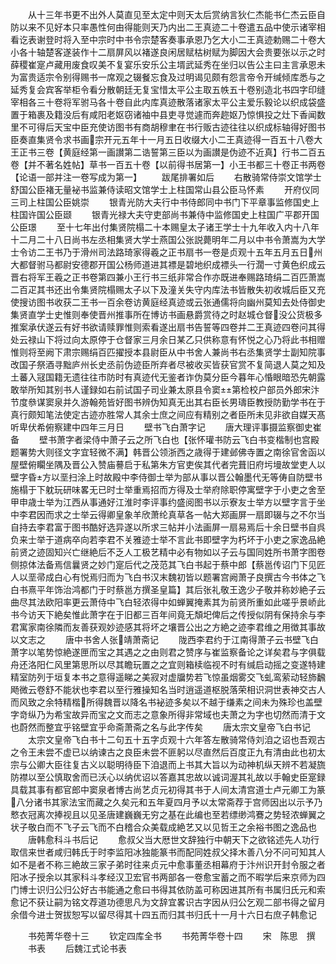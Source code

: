 <!-- { "loadSidebar": true } -->
　　从十三年书更不出外人莫直见至太定中则天太后赏纳言狄仁杰能书仁杰云臣自防以来不见好本只率愚性何由得能则天乃内出二王真迹二十卷遣五品中使示诸宰相看讫表谢登时将入至中宗时中书令宗楚客奏事承恩乃乞大小二王真迹勅赐二十卷大小各十轴楚客遂装作十二扇屏风以褚遂良闲居赋枯树赋为脚因大会贵要张以示之时薛稷崔寔卢藏用废食叹美不复宴乐安乐公主壻武延秀在坐归以告公主曰主言承恩未为富贵适宗令别得赐书一席观之辍餐忘食及过明谒见颇有怨言帝令开缄倾库悉与之延秀复会宾客举柜令看分散朝廷无复宝惜太平公主取五帙五十卷别造北书四字印缝宰相各三十卷将军驸马各十卷自此内库真迹散落诸家太平公主爱乐毅论以织成袋盛置于箱裹及籍没后有咸阳老妪窃诸袖中县吏寻觉遽而奔趂妪乃惊惧投之灶下香闻数里不可得后天宝中臣充使访图书有商胡穆聿在书行贩古迹往往以织成标轴得好图书臣奏直集贤令求书画宗开元五年十一月五日收缀大小二王真迹得一百五十八卷大王正书三卷【黄庭经第一画讃第二诰誓第三臣以为画讃是伪迹不近真】行书二百五卷【并不著名姓帖】草书一百五十卷【以前得书居第一】小王书都三十卷正书两卷【论语一部并注一卷写成为第一】
　　跋尾排署如后
　　右散骑常侍崇文馆学士舒国公臣褚无量袐书监兼侍读昭文馆学士上柱国常山县公臣马怀素
　　开府仪同三司上柱国公臣姚崇
　　银青光防大夫行中书侍郎同中书门下平章事监修国史上柱国许国公臣颋
　　银青光禄大夫守吏部尚书兼侍中监修国史上柱国广平郡开国公臣璟
　　至十七年出付集贤院榻二十本赐皇太子诸王学士十九年收入内十八年十二月二十八日尚书左丞相集贤大学士燕国公张説薨明年二月以中书令萧嵩为大学士令访二王书乃于滑州司法路琦家得羲之正书扇书一卷是贞观十五年五月五日州大都督驸马都尉安德郡开国公杨师道进其褾是碧地织成褾头一行濶一寸黄色织成云晋右将军王羲之正书卷第四兼小王行书三纸非常合作亦既进奉赐路琦绢二百匹萧嵩二百疋其书还出令集贤院榻赐太子以下及潼关失守内库法书皆散失初收城后臣又充使搜访图书收获二王书一百余卷访黄庭经真迹或云张通儒将向幽州莫知去处侍御史集贤直学士史惟则奉使晋州推事所在博访书画悬爵赏待之时赵城仓督没公货极多推案承伏遂云有好书欲请赎罪惟则索看遂出扇书告誓等四卷并二王真迹四卷问其得处云禄山下将过向太原停于仓督家三月余日某乙只供称意有怀悦之心乃将此书相赠惟则将至阙下肃宗赐绢百匹擢授本县尉臣从中书舍人兼尚书右丞集贤学士副知院事改国子祭酒寻黜庐州长史丞前伪迹臣所弃者尽被收买皆获官赏不复简退人莫之知及土蕃入冦国籍无遗往往市防时有真迹代无鉴者诈伪莫分臣今暮年心惛眼暗恐先朝露敢举所知其别书人谨録如右前试国子司业兼太原县令窦第检校户部员外郎宋汴节度叅谋窦泉并久游翰苑皆好图书辨伪知真无出其右臣长男璹臣教授防勤学书在于真行颇知笔法使定古迹亦胜常人其余士庶之间应有精别之者臣所未见非欲自媒天髙听卑伏希俯察建中四年三月日
　　壁书飞白萧字记
　　唐大理评事摄监察御史崔备
　　壁书萧字者梁侍中萧子云之所飞白也【张怀瓘书防云飞白书变楷制也宫殿题署势大则径文字宜轻微不满】韩晋公领浙西之歳得于建邺佛寺置之南徐官舍函以屋壁俯矙坐隅及晋公入赞庙謩启于私第朱方官吏俟其代者完葺旧府圬墁故堂吏人以壁字昏方以垩扫涂上时故殿中李侍御士举为部从事以晋公翰墨代无等俦自防壁书施榻于下躭玩研味畧无已时士举重焉招而方得及士举府除职停寓壁字于小吏之舍至甲申歳士举为江西从事通好江淮时李评事约盛阅图书以示寮友士举方以壁字言于坐中李君因而求之士举云得卿皇象羊欣萧纶真草各一帖大郑画屏一扇即辍与之不尔当自持去李君富于图书酷好选异遂以所求三帖并小法画屏一扇易焉后十余日壁书自呉负来士举于道病卒向若李君不关雅迹士举不言此书即壁字为朽坏于小吏之家逸品絶前贤之迹固知兴亡继絶后不乏人工极艺精中必有物如以子云与国同姓所书萧字图卷侧掠体法备焉信曩贤之妙门寔后代之茂范其飞白书起于蔡中郎【蔡邕传诏门下见匠人以垩帚成白心有悦焉归而为飞白书汉末魏初皆以题署宫阙萧子良撰古今书体之飞白书熹平年饰治鸿都门于时蔡邕方撰圣皇篇】其后张礼敬王逸少子敬并称妙絶子云曲尽其法欧阳率更云萧侍中飞白轻浓得中如蝉翼掩素其为前贤所重如此嗟乎景峤此书今访天下絶矣惟此萧字在于旧都三百年间竟无頽圯俾后之传授似阴有保持余与李君寓家南徐隣而友善获观妙迹感其将坏之壤晋公出之方絶之迹李君维之用徴其事故以文志之
　　唐中书舍人张靖萧斋记
　　陇西李君约于江南得萧子云书壁飞白萧字以笔势惊絶遂匣而宝之其遇之之由则君之赞序与崔监察备论之详矣君与字俱载舟还洛阳仁风里第思所以尽其瞻玩置之之宜则箱椟临视不时有缄启动摇之变遂特建精室防列于垣复本书之意得遥睇之美寂对虚牖势若飞惊虽烟雾交飞虬鸾萦动轻斾飜飏微云卷舒不能状也李君以至行雅操知名当时逍遥道枢脱落荣相识洞世表神交古人而风致之余特精楷所得魏晋以降名书袐迹多矣以不越于缣素之间未为殊珍也盖壁字竒纵乃为希宝故异而宝之文而志之意象所得非常域也夫萧之为字也切然而清于文也蔚然而整宜乎铭壁宜乎命斋萧斋之名与此字传矣
　　唐太宗文皇帝飞白书记
　　太宗文皇帝飞白书十二句五十五字贞观十六年答左散骑常侍刘洎之诏也吾观古之令王未尝不虚已以纳谏古之良臣未尝不匪躬以尽直然后百度正九有清由此也初太宗与公卿大臣往复古义以聪明待臣下洎退而上书其大旨以为动神机纵天辨不若凝旒防襟以至公慎取舍而已沃心以纳优诏以答嘉其忠故以诚词渥其礼故以手翰史臣寔録具载其事有都官郎中窦泉者博古尚艺贞元初得其书于人间太清宫道士卢元卿工为篆八分诸书其家法宝而藏之久矣元和五年夏四月予以太常斋荐于宫师因出以示予乃慗衣冠离次捧视且以见圣唐建巍巍无穷之基在此编也至若缥缈鸿鶱之势轻浓蝉翼之状子敬白而不飞子云飞而不白稽合众美载成絶艺又以见哲王之余裕书图之逸品也
　　唐韩愈科斗书后记
　　愈叔父当大厯世文辞独行中朝天下之欲铭述先人功行取信来世者咸归韩氏于时李监阳冰独能篆书而配同姓叔父择木善八分不问可知其人如不是者不称三絶故三家子弟时往来贞元中愈事董丞相幕府于汴州识开封令服之者阳冰子授余以其家科斗孝经汉卫宏官书两部各一卷愈宝蓄之而不暇学后来京师为四门博士识归公归公好古书能通之愈曰书得其依防盖可称因进其所有书属归氏元和索愈记不获让嗣为铭文荐道功德思凡为文辞宜畧识古字因从归公乞观二部书得之留月余借今进士贺拔恕写以留尽得其十四五而归其书归氏十一月十六日右庶子韩愈记


　　书苑菁华卷十三
　　钦定四库全书
　　书苑菁华卷十四
　　宋　陈思　撰
　　书表
　　后魏江式论书表
